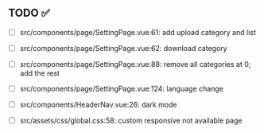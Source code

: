 ## TODO ✅

- [ ] src/components/page/SettingPage.vue:61: add upload category and list

- [ ] src/components/page/SettingPage.vue:62: download category

- [ ] src/components/page/SettingPage.vue:88: remove all categories at 0; add the rest

- [ ] src/components/page/SettingPage.vue:124: language change

- [ ] src/components/HeaderNav.vue:26: dark mode

- [ ] src/assets/css/global.css:58: custom responsive not available page
